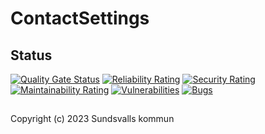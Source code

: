 # ContactSettings

## Status

[![Quality Gate Status](https://sonarcloud.io/api/project_badges/measure?project=Sundsvallskommun_api-service-contactsettings&metric=alert_status)](https://sonarcloud.io/summary/overall?id=Sundsvallskommun_api-service-contactsettings)
[![Reliability Rating](https://sonarcloud.io/api/project_badges/measure?project=Sundsvallskommun_api-service-contactsettings&metric=reliability_rating)](https://sonarcloud.io/summary/overall?id=Sundsvallskommun_api-service-contactsettings)
[![Security Rating](https://sonarcloud.io/api/project_badges/measure?project=Sundsvallskommun_api-service-contactsettings&metric=security_rating)](https://sonarcloud.io/summary/overall?id=Sundsvallskommun_api-service-contactsettings)
[![Maintainability Rating](https://sonarcloud.io/api/project_badges/measure?project=Sundsvallskommun_api-service-contactsettings&metric=sqale_rating)](https://sonarcloud.io/summary/overall?id=Sundsvallskommun_api-service-contactsettings)
[![Vulnerabilities](https://sonarcloud.io/api/project_badges/measure?project=Sundsvallskommun_api-service-contactsettings&metric=vulnerabilities)](https://sonarcloud.io/summary/overall?id=Sundsvallskommun_api-service-contactsettings)
[![Bugs](https://sonarcloud.io/api/project_badges/measure?project=Sundsvallskommun_api-service-contactsettings&metric=bugs)](https://sonarcloud.io/summary/overall?id=Sundsvallskommun_api-service-contactsettings)

## 

Copyright (c) 2023 Sundsvalls kommun
